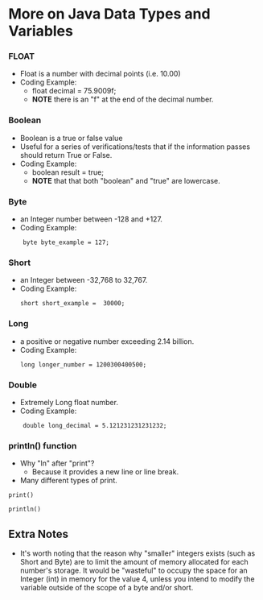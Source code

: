 # More on Java Data Types and Variables





### FLOAT

- Float is a number with decimal points (i.e. 10.00)
- Coding Example:	
	- float decimal = 75.9009f;
	- **NOTE** there is an "f" at the end of the decimal number.


### Boolean

- Boolean is a true or false value
- Useful for a series of verifications/tests that if the information passes should return True or False.
- Coding Example:
	- boolean result = true;
	- **NOTE** that that both "boolean" and "true" are lowercase.


### Byte

- an Integer number between -128 and +127.
- Coding Example:

```
	byte byte_example = 127;
```

### Short

- an Integer between -32,768 to 32,767.
- Coding Example:
	```
	short short_example =  30000;
	```

### Long

- a positive or negative number exceeding 2.14 billion.
- Coding Example:
	```
	long longer_number = 1200300400500;
	```

### Double

- Extremely Long float number.
- Coding Example:

```
	double long_decimal = 5.121231231231232;
```

### println() function

- Why "ln" after "print"?
	- Because it provides a new line or line break.
- Many different types of print.

```
print()

println()
```


## Extra Notes

- It's worth noting that the reason why "smaller" integers exists (such as Short and Byte) are to limit the amount of memory allocated for each number's storage. It would be "wasteful" to occupy the space for an Integer (int) in memory for the value 4, unless you intend to modify the variable outside of the scope of a byte and/or short.